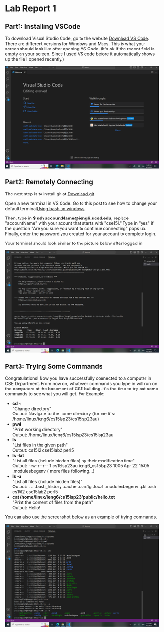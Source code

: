 # Lab Report 1
## Part1: Installing VSCode

To download Visual Studio Code, go to the website [Download VS Code](https://code.visualstudio.com/). There are different versions for Windows and Macs. This is what your screen should look like after opening VS Code. (It's ok if the recent field is empty on your screen. Since I used VS code before it automatically shows up the file I opened recently.)


![Image](Screenshot1.png)



## Part2: Remotely Connecting
The next step is to install git at [Download git](https://gitforwindows.org/) 

Open a new terminal in VS Code. Go to this post to see how to change your default terminal[Using bash on windows](https://stackoverflow.com/questions/42606837/how-do-i-use-bash-on-windows-from-the-visual-studio-code-integrated-terminal/50527994#50527994)

Then, type in **$ ssh accountName@ieng6.ucsd.edu**, replace "accountName" with your acount that starts with "cse15l." Type in "yes" if the question "Are you sure you want to continue connecting" pops up. Finally, enter the password you created for your account to complete login.

Your terminal should look similar to the picture below after logged in.


![Image](Screenshot2.png)




## Part3: Trying Some Commands
Congratulations! Now you have successfully connected to a computer in CSE Department. From now on, whatever commands you type in will run on the computers at the basement of CSE building. It's the time to try out some commands to see what you will get. For Example:
* **cd** **~** <br>    "Change directory" <br>
Output: Navigate to the home directory (for me it's: /home/linux/ieng6/cs15lsp23/cs15lsp23au)
* **pwd**  <br>  "Print working directory"<br>
Output: /home/linux/ieng6/cs15lsp23/cs15lsp23au
* **ls** <br> "List files in the given path" <br>
Output: cs15l2  cse15lab2  perl5
* **ls -lat**  <br> "List all files (include hidden files) by their modification time" <br>
Output: -rw-r--r--   1 cs15lsp23au ieng6_cs15lsp23  1005 Apr 22 15:05 .modulesbegenv ( more files following...)
* **ls -a** <br> "List all files (include hidden files)" <br>
Output: .  ..  .bash_history  .cache  .config  .local  .modulesbegenv  .pki  .ssh  cs15l2  cse15lab2  perl5
* **cat /home/linux/ieng6/cs15lsp23/public/hello.txt** <br> "Print the content of files from the path"<br>
Output: Hello!

You can also use the screenshot below as an example of trying commands. 


![Image](Screenshot3.png)
